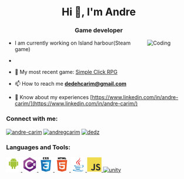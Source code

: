 <h1 align="center">Hi 👋, I'm Andre</h1>
<h3 align="center">Game developer</h3>
<img align="right" alt="Coding" width="120" src="https://i.ibb.co/YTbb0tV/image.png">

- I am currently working on Island harbour(Steam game)
- 
- 🔭 My most recent game: [Simple Click RPG](https://play.google.com/store/apps/details?id=com.AcaiSlayerStudio.SimpleClickRpg&pli=1)

- 📫 How to reach me **dedehcarim@gmail.com**

- 📄 Know about my experiences [https://www.linkedin.com/in/andre-carim/](https://www.linkedin.com/in/andre-carim/)

<h3 align="left">Connect with me:</h3>
<p align="left">
<a href="https://linkedin.com/in/andre-carim" target="blank"><img align="center" src="https://raw.githubusercontent.com/rahuldkjain/github-profile-readme-generator/master/src/images/icons/Social/linked-in-alt.svg" alt="andre-carim" height="30" width="40" /></a>
<a href="https://instagram.com/andregcarim" target="blank"><img align="center" src="https://raw.githubusercontent.com/rahuldkjain/github-profile-readme-generator/master/src/images/icons/Social/instagram.svg" alt="andregcarim" height="30" width="40" /></a>
<a href="https://www.youtube.com/channel/UC4XrNrQdM70wbBkxXdtHKBQ" target="blank"><img align="center" src="https://raw.githubusercontent.com/rahuldkjain/github-profile-readme-generator/master/src/images/icons/Social/youtube.svg" alt="dedz" height="30" width="40" /></a>
</p>

<h3 align="left">Languages and Tools:</h3>
<p align="left"> <a href="https://developer.android.com" target="_blank" rel="noreferrer"> <img src="https://raw.githubusercontent.com/devicons/devicon/master/icons/android/android-original-wordmark.svg" alt="android" width="40" height="40"/> </a> <a href="https://www.w3schools.com/cs/" target="_blank" rel="noreferrer"> <img src="https://raw.githubusercontent.com/devicons/devicon/master/icons/csharp/csharp-original.svg" alt="csharp" width="40" height="40"/> </a> <a href="https://www.w3schools.com/css/" target="_blank" rel="noreferrer"> <img src="https://raw.githubusercontent.com/devicons/devicon/master/icons/css3/css3-original-wordmark.svg" alt="css3" width="40" height="40"/> </a> <a href="https://www.w3.org/html/" target="_blank" rel="noreferrer"> <img src="https://raw.githubusercontent.com/devicons/devicon/master/icons/html5/html5-original-wordmark.svg" alt="html5" width="40" height="40"/> </a> <a href="https://www.java.com" target="_blank" rel="noreferrer"> <img src="https://raw.githubusercontent.com/devicons/devicon/master/icons/java/java-original.svg" alt="java" width="40" height="40"/> </a> <a href="https://developer.mozilla.org/en-US/docs/Web/JavaScript" target="_blank" rel="noreferrer"> <img src="https://raw.githubusercontent.com/devicons/devicon/master/icons/javascript/javascript-original.svg" alt="javascript" width="40" height="40"/> </a> <a href="https://unity.com/" target="_blank" rel="noreferrer"> <img src="https://www.vectorlogo.zone/logos/unity3d/unity3d-icon.svg" alt="unity" width="40" height="40"/> </a> </p>


